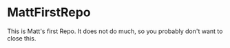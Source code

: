 # MattFirstRepo

This is Matt's first Repo.  It does not do much, so you probably don't want to close this.
